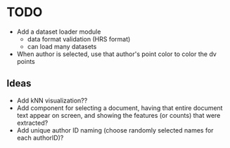 # TODO

- Add a dataset loader module
    - data format validation (HRS format)
    - can load many datasets
- When author is selected, use that author's point color to color the dv points

## Ideas
- Add kNN visualization??
- Add component for selecting a document, having that entire document text appear on screen, and showing the features (or counts) that were extracted?
- Add unique author ID naming (choose randomly selected names for each authorID)?